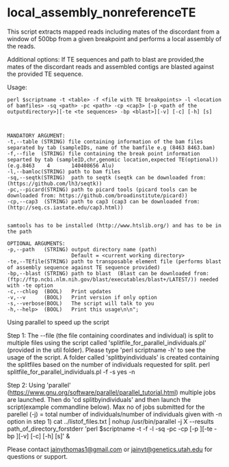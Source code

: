 # local_assembly_nonreferenceTE
This script extracts mapped reads including mates of the discordant from a window of 500bp from a given breakpoint and performs a local assembly of the reads. 

Additional options: If TE sequences and path to blast are provided,the mates of the discordant reads and assembled contigs are blasted against the provided TE sequence.

Usage:

    perl $scriptname -t <table> -f <file with TE breakpoints> -l <location of bamfiles> -sq <path> -pc <path> -cp <cap3> [-p <path of the outputdirectory>][-te <te sequences> -bp <blast>][-v] [-c] [-h] [s] 
	
	
	
    MANDATORY ARGUMENT:	
    -t,--table (STRING) file containing information of the bam files separated by tab (sampleIDs, name of the bamfile e.g (8463 8463.bam) 
    -f,--file  (STRING) file containing the break point information separted by tab (sampleID,chr,genomic location,expected TE(optional))  (e.g.8463    4       140408656 Alu) 
    -l,--bamloc(STRING) path to bam files
    -sq,--seqtk(STRING)  path to seqtk (seqtk can be downloaded from: (https://github.com/lh3/seqtk))
    -pc,--picard(STRING) path to picard tools (picard tools can be downloaded from: https://github.com/broadinstitute/picard))
    -cp,--cap3  (STRING) path to cap3 (cap3 can be downloaded from: (http://seq.cs.iastate.edu/cap3.html)) 

    
    samtools has to be installed (http://www.htslib.org/) and has to be in the path
    	  
    OPTIONAL ARGUMENTS:
    -p,--path   (STRING) output directory name (path)
                         Default = <current working directory>
    -te,--TEfile(STRING) path to transposable element file (performs blast of assembly sequence against TE sequence provided)
    -bp,--blast (STRING) path to blast	(Blast can be downloaded from: (ftp://ftp.ncbi.nlm.nih.gov/blast/executables/blast+/LATEST/)) needed with -te option 
    -c,--chlog  (BOOL)   Print updates
    -v,--v      (BOOL)   Print version if only option
    -s,--verbose(BOOL)   The script will talk to you
    -h,--help>  (BOOL)   Print this usage\n\n";
 
 
 
Using parallel to speed up the script

Step 1:
 The  --file (the file containing coordinates and individual)  is split to multiple files using the script called 'splitfile_for_parallel_individuals.pl' (provided in the util folder). Please type 'perl scriptname -h' to see the usage of the script.
A folder called 'splitbyindividuals' is created containing the splitfiles based on the number of individuals requested for split.
	perl splitfile_for_parallel_individuals.pl -f <file that needs to split i.e file with TE breakpoints> -s yes -n <number in individuals>

Step 2:
Using 'parallel' (https://www.gnu.org/software/parallel/parallel_tutorial.html) multiple jobs are launched. Then do 'cd splitbyindividuals' and then launch the script(example commandline below). Max no of jobs submitted for the parellel (-j) = total number of individuals/number of individuals given with -n option in step 1)
	 cat ../listof_files.txt | nohup /usr/bin/parallel -j X --results path_of_directory_forstderr 'perl $scriptname -t <table> -f <file with TE breakpoints> -l <location of bamfiles> -sq <path> -pc <path> -cp <cap3> [-p <path of the outputdirectory>][-te <te sequences> -bp <blast>][-v] [-c] [-h] [s]' &





 Please contact jainythomas1@gmail.com or jainyt@genetics.utah.edu for questions or support.

